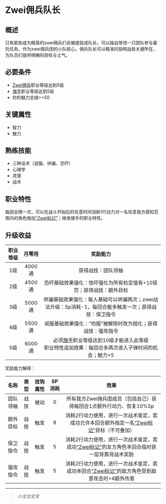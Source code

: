 # Zwei佣兵队长

## 概述

只有那些成为精英的zwei佣兵们会被提拔成队长，可以独自带领一只团队参与委托任务。作为zwei佣兵团的小队核心，佣兵队长可以精准的指明战局关键所在，为队员们提供明确的目标与士气。

## 必要条件

* <a href="../zwei-mercenary" target="_blank">Zwei佣兵</a>职业等级达到5级
* <a href="../../../basicJob/Standard-bearer" target="_blank">旗手</a>职业等级达到5级
* 你的魅力总值>=50

## 关键属性

* 智力
* 魅力

## 熟练技能

* 三种话术（说服、哄骗、恐吓）
* 心理学
* 灵感
* 战术

## 职业特性

每回合限一次，可以在战斗开始后的任意时间消耗1行动力对一名任意我方感知范围内的角色施加<a href="../../../../status/mark/#Zwei标记" target="_blank">“Zwei标记”</a>；继承旗手的职业特性。

## 升级收益

职业等级|月零用|奖励能力
:--:|:--:|:--:
1级|4000通|获得战技：团队领袖
2级|4500通|恐吓基础效果强化：惊吓强化为所有检定值有+10惩罚；获得战技：额外目标
3级|5000通|哄骗基础效果强化：每人基础可以哄骗两次；zwei战法升级：Sp消耗-1，每回合能多触发一次；获得战技：保卫指令
4级|5500通|说服基础效果强化：“劝服”被解除时改为弱化；获得战技：强攻指令
5级|6000通|必须<a href="../../../basicJob/Standard-bearer" target="_blank">旗手</a>职业等级达到10级才能进入此等级<br>职业特性追加效果：每回合多两次进入子弹时间的机会；魅力+5

奖励能力解释：

名称|类型|挂钩属性|SP消耗|效果
:--:|:--:|:--:|:--:|:--:
团队领袖|战技|被动|0|所有我方Zwei佣兵团成员（包括自己）获得每回合1点额外行动力、恢复10%Sp
额外目标|战技|触发|8|消耗2行动力使用，进行一次战术鉴定，若成功允许本回合额外指定一名<a href="../../../../status/mark/#Zwei标记" target="_blank">“Zwei标记”</a>目标（不可叠加）
保卫指令|战技|触发|5|消耗2行动力使用，进行一次战术鉴定，若成功<a href="../../../../status/mark/#Zwei标记" target="_blank">“Zwei标记”</a>的友方角色本回合临时获一层背靠背战术奖励
强攻指令|战技|触发|5|消耗2行动力使用，进行一次战术鉴定，若成功本回合<a href="../../../../status/mark/#Zwei标记" target="_blank">“Zwei标记”</a>的敌方角色受到敌意攻击时+4额外伤害

---

> *小龙龙宝宝*